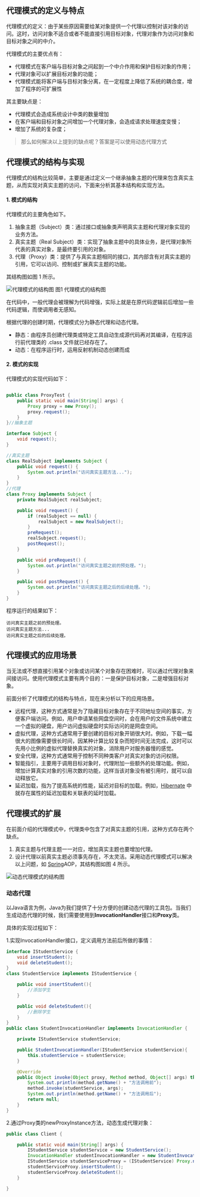 ## 代理模式的定义与特点

代理模式的定义：由于某些原因需要给某对象提供一个代理以控制对该对象的访问。这时，访问对象不适合或者不能直接引用目标对象，代理对象作为访问对象和目标对象之间的中介。

代理模式的主要优点有：

- 代理模式在客户端与目标对象之间起到一个中介作用和保护目标对象的作用；
- 代理对象可以扩展目标对象的功能；
- 代理模式能将客户端与目标对象分离，在一定程度上降低了系统的耦合度，增加了程序的可扩展性

其主要缺点是：

- 代理模式会造成系统设计中类的数量增加
- 在客户端和目标对象之间增加一个代理对象，会造成请求处理速度变慢；
- 增加了系统的复杂度；

> 那么如何解决以上提到的缺点呢？答案是可以使用动态代理方式

## 代理模式的结构与实现

代理模式的结构比较简单，主要是通过定义一个继承抽象主题的代理来包含真实主题，从而实现对真实主题的访问，下面来分析其基本结构和实现方法。

#### 1. 模式的结构

代理模式的主要角色如下。

1. 抽象主题（Subject）类：通过接口或抽象类声明真实主题和代理对象实现的业务方法。
2. 真实主题（Real Subject）类：实现了抽象主题中的具体业务，是代理对象所代表的真实对象，是最终要引用的对象。
3. 代理（Proxy）类：提供了与真实主题相同的接口，其内部含有对真实主题的引用，它可以访问、控制或扩展真实主题的功能。

其结构图如图 1 所示。

![代理模式的结构图](http://c.biancheng.net/uploads/allimg/181115/3-1Q115093011523.gif)
图1 代理模式的结构图

在代码中，一般代理会被理解为代码增强，实际上就是在原代码逻辑前后增加一些代码逻辑，而使调用者无感知。

根据代理的创建时期，代理模式分为静态代理和动态代理。

- 静态：由程序员创建代理类或特定工具自动生成源代码再对其编译，在程序运行前代理类的 .class 文件就已经存在了。
- 动态：在程序运行时，运用反射机制动态创建而成

#### 2. 模式的实现

代理模式的实现代码如下：

```java

public class ProxyTest {
    public static void main(String[] args) {
        Proxy proxy = new Proxy();
        proxy.request();
    }
}//抽象主题

interface Subject {
    void request();
}

//真实主题
class RealSubject implements Subject {
    public void request() {
        System.out.println("访问真实主题方法...");
    }
}
//代理
class Proxy implements Subject {
    private RealSubject realSubject;

    public void request() {
        if (realSubject == null) {
            realSubject = new RealSubject();
        }
        preRequest();
        realSubject.request();
        postRequest();
    }

    public void preRequest() {
        System.out.println("访问真实主题之前的预处理。");
    }

    public void postRequest() {
        System.out.println("访问真实主题之后的后续处理。");
    }
}
```

程序运行的结果如下：

```
访问真实主题之前的预处理。
访问真实主题方法...
访问真实主题之后的后续处理。
```

## 代理模式的应用场景

当无法或不想直接引用某个对象或访问某个对象存在困难时，可以通过代理对象来间接访问。使用代理模式主要有两个目的：一是保护目标对象，二是增强目标对象。

前面分析了代理模式的结构与特点，现在来分析以下的应用场景。

- 远程代理，这种方式通常是为了隐藏目标对象存在于不同地址空间的事实，方便客户端访问。例如，用户申请某些网盘空间时，会在用户的文件系统中建立一个虚拟的硬盘，用户访问虚拟硬盘时实际访问的是网盘空间。
- 虚拟代理，这种方式通常用于要创建的目标对象开销很大时。例如，下载一幅很大的图像需要很长时间，因某种计算比较复杂而短时间无法完成，这时可以先用小比例的虚拟代理替换真实的对象，消除用户对服务器慢的感觉。
- 安全代理，这种方式通常用于控制不同种类客户对真实对象的访问权限。
- 智能指引，主要用于调用目标对象时，代理附加一些额外的处理功能。例如，增加计算真实对象的引用次数的功能，这样当该对象没有被引用时，就可以自动释放它。
- 延迟加载，指为了提高系统的性能，延迟对目标的加载。例如，[Hibernate](http://c.biancheng.net/hibernate/) 中就存在属性的延迟加载和关联表的延时加载。

## 代理模式的扩展

在前面介绍的代理模式中，代理类中包含了对真实主题的引用，这种方式存在两个缺点。

1. 真实主题与代理主题一一对应，增加真实主题也要增加代理。
2. 设计代理以前真实主题必须事先存在，不太灵活。采用动态代理模式可以解决以上问题，如 [Spring](http://c.biancheng.net/spring/)AOP，其结构图如图 4 所示。



![动态代理模式的结构图](http://c.biancheng.net/uploads/allimg/181115/3-1Q115093255227.gif)



### 动态代理

以Java语言为例，Java为我们提供了十分方便的创建动态代理的工具包。当我们生成动态代理的时候，我们需要使用到**InvocationHandler**接口和**Proxy**类。

具体的实现过程如下：

1.实现InvocationHandler接口，定义调用方法前后所做的事情：

```java
interface IStudentService {
    void insertStudent();
    void deleteStudent();
}
class StudentService implements IStudentService {

    public void insertStudent(){
        //添加学生
    }

    public void deleteStudent(){
        //删除学生
    }
}
public class StudentInvocationHandler implements InvocationHandler {

    private IStudentService studentService;

    public StudentInvocationHandler(IStudentService studentService){
        this.studentService = studentService;
    }

    @Override
    public Object invoke(Object proxy, Method method, Object[] args) throws Throwable {
        System.out.println(method.getName() + "方法调用前");
        method.invoke(studentService, args);
        System.out.println(method.getName() + "方法调用后");
        return null;
    }
}

```

2.通过Proxy类的newProxyInstance方法，动态生成代理对象：

```java
public class Client {

    public static void main(String[] args) {
        IStudentService studentService = new StudentService();
        InvocationHandler studentInvocationHandler = new StudentInvocationHandler(studentService);
        IStudentService studentServiceProxy = (IStudentService) Proxy.newProxyInstance(studentInvocationHandler.getClass().getClassLoader(), studentService.getClass().getInterfaces(), studentInvocationHandler);
        studentServiceProxy.insertStudent();
        studentServiceProxy.deleteStudent();
    }

}
```